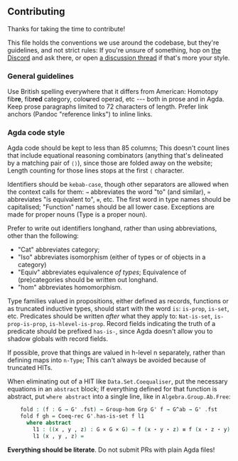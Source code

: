 Contributing
------------

Thanks for taking the time to contribute!

This file holds the conventions we use around the codebase, but they're
guidelines, and not strict rules: If you're unsure of something, hop on
[the Discord](https://discord.gg/2TvDH7jz) and ask there, or open [a
discussion thread](https://github.com/plt-amy/cubical-1lab/discussions)
if that's more your style.

### General guidelines

Use British spelling everywhere that it differs from American: Homotopy
fib**re**, fib**red** category, colo**u**red operad, etc --- both in
prose and in Agda. Keep prose paragraphs limited to 72 characters of
length. Prefer link anchors (Pandoc "reference links") to inline links.

### Agda code style

Agda code should be kept to less than 85 columns; This doesn't count
lines that include equational reasoning combinators (anything that's
delineated by a matching pair of `⟨⟩`), since those are folded away on
the website; Length counting for those lines stops at the first `⟨`
character.

Identifiers should be `kebab-case`, though other separators are allowed
when the context calls for them: `→` abbreviates the word "to" (and
similar), `≃` abbreviates "is equivalent to", `≡`, etc.  The first word
in type names should be capitalised; "Function" names should be all
lower case. Exceptions are made for proper nouns (Type is a proper
noun).

Prefer to write out identifiers longhand, rather than using
abbreviations, other than the following:

* "Cat" abbreviates category;
* "Iso" abbreviates isomorphism (either of types or of objects in a
category)
* "Equiv" abbreviates equivalence _of types_; Equivalence of
(pre)categories should be written out longhand.
* "hom" abbreviates homomorphism.

Type families valued in propositions, either defined as records,
functions or as truncated inductive types, should start with the word
`is`: `is-prop`, `is-set`, etc. Predicates should be written _after_
what they apply to: `Nat-is-set`, `is-prop-is-prop`,
`is-hlevel-is-prop`. Record fields indicating the truth of a predicate
should be prefixed `has-is-`, since Agda doesn't allow you to shadow
globals with record fields.

If possible, prove that things are valued in h-level n separately,
rather than defining maps into `n-Type`; This can't always be avoided
because of truncated HITs.

When eliminating out of a HIT like `Data.Set.Coequaliser`, put the
necessary equations in an `abstract` block; If everything defined for
that function is abstract, put `where abstract` into a single line, like
in `Algebra.Group.Ab.Free`:

```agda
    fold : (f : G → G' .fst) → Group-hom Grp G' f → G^ab → G' .fst
    fold f gh = Coeq-rec G'.has-is-set f l1
      where abstract
        l1 : ((x , y , z) : G × G × G) → f (x ⋆ y ⋆ z) ≡ f (x ⋆ z ⋆ y)
        l1 (x , y , z) =
```

**Everything should be literate**. Do not submit PRs with plain Agda
files!